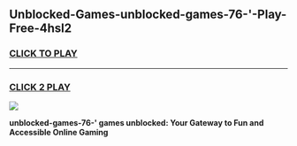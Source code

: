 
## Unblocked-Games-unblocked-games-76-'-Play-Free-4hsl2
<h3>
<a href="https://premium76.site?title=unblocked-games-76-'&ref=20M">CLICK TO PLAY</a></h3>
<hr>

<h3>
<a href="https://premium76.site?title=unblocked-games-76-'&ref=20M">CLICK 2 PLAY</a>
  
</h3>

<a href="https://premium76.site?title=unblocked-games-76-'&ref=19M"><img src="https://clearcache.store/games.png"></a>


**unblocked-games-76-' games unblocked: Your Gateway to Fun and Accessible Online Gaming**
